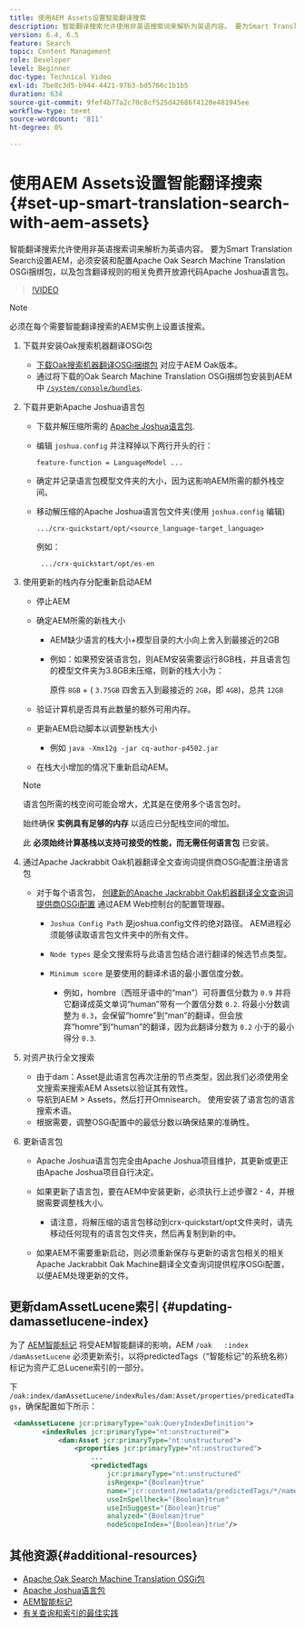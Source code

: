 ```yaml
---
title: 使用AEM Assets设置智能翻译搜索
description: 智能翻译搜索允许使用非英语搜索词来解析为英语内容。 要为Smart Translation Search设置AEM，必须安装和配置Apache Oak Search Machine Translation OSGi捆绑包，以及包含翻译规则的相关免费开放源代码Apache Joshua语言包。
version: 6.4, 6.5
feature: Search
topic: Content Management
role: Developer
level: Beginner
doc-type: Technical Video
exl-id: 7be8c3d5-b944-4421-97b3-bd5766c1b1b5
duration: 634
source-git-commit: 9fef4b77a2c70c8cf525d42686f4120e481945ee
workflow-type: tm+mt
source-wordcount: '811'
ht-degree: 0%

---
```


# 使用AEM Assets设置智能翻译搜索{#set-up-smart-translation-search-with-aem-assets}

智能翻译搜索允许使用非英语搜索词来解析为英语内容。 要为Smart Translation Search设置AEM，必须安装和配置Apache Oak Search Machine Translation OSGi捆绑包，以及包含翻译规则的相关免费开放源代码Apache Joshua语言包。

>[!VIDEO](https://video.tv.adobe.com/v/21291?quality=12&learn=on)

>[!NOTE]
>
>必须在每个需要智能翻译搜索的AEM实例上设置该搜索。

1. 下载并安装Oak搜索机器翻译OSGi包
   * [下载Oak搜索机器翻译OSGi捆绑包](https://search.maven.org/#search%7Cgav%7C1%7Cg%3A%22org.apache.jackrabbit%22%20AND%20a%3A%22oak-search-mt%22) 对应于AEM Oak版本。
   * 通过将下载的Oak Search Machine Translation OSGi捆绑包安装到AEM中 [`/system/console/bundles`](http://localhost:4502/system/console/bundles).

2. 下载并更新Apache Joshua语言包
   * 下载并解压缩所需的 [Apache Joshua语言包](https://cwiki.apache.org/confluence/display/JOSHUA/Language+Packs).
   * 编辑 `joshua.config` 并注释掉以下两行开头的行：

     ```
     feature-function = LanguageModel ...
     ```

   * 确定并记录语言包模型文件夹的大小，因为这影响AEM所需的额外栈空间。
   * 移动解压缩的Apache Joshua语言包文件夹(使用 `joshua.config` 编辑)

     ```
     .../crx-quickstart/opt/<source_language-target_language>
     ```

     例如：

     ```
      .../crx-quickstart/opt/es-en
     ```

3. 使用更新的栈内存分配重新启动AEM
   * 停止AEM
   * 确定AEM所需的新栈大小

      * AEM缺少语言的栈大小+模型目录的大小向上舍入到最接近的2GB
      * 例如：如果预安装语言包，则AEM安装需要运行8GB栈，并且语言包的模型文件夹为3.8GB未压缩，则新的栈大小为：

        原件 `8GB` + ( `3.75GB` 四舍五入到最接近的 `2GB`，即 `4GB`)，总共 `12GB`

   * 验证计算机是否具有此数量的额外可用内存。
   * 更新AEM启动脚本以调整新栈大小

      * 例如 `java -Xmx12g -jar cq-author-p4502.jar`

   * 在栈大小增加的情况下重新启动AEM。

   >[!NOTE]
   >
   >语言包所需的栈空间可能会增大，尤其是在使用多个语言包时。
   >
   >
   >始终确保 **实例具有足够的内存** 以适应已分配栈空间的增加。
   >
   >
   >此 **必须始终计算基栈以支持可接受的性能，而无需任何语言包** 已安装。

4. 通过Apache Jackrabbit Oak机器翻译全文查询词提供商OSGi配置注册语言包

   * 对于每个语言包， [创建新的Apache Jackrabbit Oak机器翻译全文查询词提供商OSGi配置](http://localhost:4502/system/console/configMgr/org.apache.jackrabbit.oak.plugins.index.mt.MTFulltextQueryTermsProviderFactory) 通过AEM Web控制台的配置管理器。

      * `Joshua Config Path` 是joshua.config文件的绝对路径。 AEM进程必须能够读取语言包文件夹中的所有文件。
      * `Node types` 是全文搜索将与此语言包结合进行翻译的候选节点类型。
      * `Minimum score` 是要使用的翻译术语的最小置信度分数。

         * 例如，hombre（西班牙语中的“man”）可将置信分数为 `0.9` 并将它翻译成英文单词“human”带有一个置信分数 `0.2`. 将最小分数调整为 `0.3`，会保留“homre”到“man”的翻译，但会放弃“homre”到“human”的翻译，因为此翻译分数为 `0.2` 小于的最小得分 `0.3`.

5. 对资产执行全文搜索
   * 由于dam：Asset是此语言包再次注册的节点类型，因此我们必须使用全文搜索来搜索AEM Assets以验证其有效性。
   * 导航到AEM > Assets，然后打开Omnisearch。 使用安装了语言包的语言搜索术语。
   * 根据需要，调整OSGi配置中的最低分数以确保结果的准确性。

6. 更新语言包
   * Apache Joshua语言包完全由Apache Joshua项目维护，其更新或更正由Apache Joshua项目自行决定。
   * 如果更新了语言包，要在AEM中安装更新，必须执行上述步骤2 - 4，并根据需要调整栈大小。

      * 请注意，将解压缩的语言包移动到crx-quickstart/opt文件夹时，请先移动任何现有的语言包文件夹，然后再复制到新的中。

   * 如果AEM不需要重新启动，则必须重新保存与更新的语言包相关的相关Apache Jackrabbit Oak Machine翻译全文查询词提供程序OSGi配置，以便AEM处理更新的文件。

## 更新damAssetLucene索引 {#updating-damassetlucene-index}

为了 [AEM智能标记](https://helpx.adobe.com/experience-manager/6-3/assets/using/touch-ui-smart-tags.html) 将受AEM智能翻译的影响，AEM `/oak   :index  /damAssetLucene` 必须更新索引，以将predictedTags（“智能标记”的系统名称）标记为资产汇总Lucene索引的一部分。

下 `/oak:index/damAssetLucene/indexRules/dam:Asset/properties/predicatedTags`，确保配置如下所示：

```xml
 <damAssetLucene jcr:primaryType="oak:QueryIndexDefinition">
        <indexRules jcr:primaryType="nt:unstructured">
            <dam:Asset jcr:primaryType="nt:unstructured">
                <properties jcr:primaryType="nt:unstructured">
                    ...
                    <predictedTags
                        jcr:primaryType="nt:unstructured"
                        isRegexp="{Boolean}true"
                        name="jcr:content/metadata/predictedTags/*/name"
                        useInSpellheck="{Boolean}true"
                        useInSuggest="{Boolean}true"
                        analyzed="{Boolean}true"
                        nodeScopeIndex="{Boolean}true"/>
```

## 其他资源{#additional-resources}

* [Apache Oak Search Machine Translation OSGi包](https://search.maven.org/#search%7Cgav%7C1%7Cg%3A%22org.apache.jackrabbit%22%20AND%20a%3A%22oak-search-mt%22)
* [Apache Joshua语言包](https://cwiki.apache.org/confluence/display/JOSHUA/Language+Packs)
* [AEM智能标记](https://helpx.adobe.com/experience-manager/6-3/assets/using/touch-ui-smart-tags.html)
* [有关查询和索引的最佳实践](https://helpx.adobe.com/experience-manager/6-5/sites/deploying/using/best-practices-for-queries-and-indexing.html)
